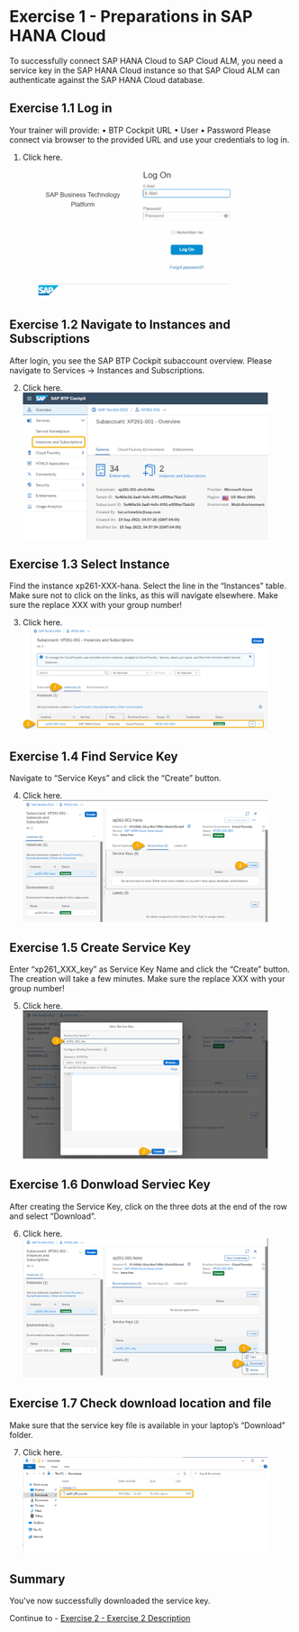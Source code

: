 # Exercise 1 - Preparations in SAP HANA Cloud

To successfully connect SAP HANA Cloud to SAP Cloud ALM, you need a service key in the SAP HANA Cloud instance so that SAP Cloud ALM can authenticate against the SAP HANA Cloud database. 

## Exercise 1.1 Log in

Your trainer will provide:
•	BTP Cockpit URL
•	User
•	Password
Please connect via browser to the provided URL and use your credentials to log in.  

1. Click here.
<br>![](/exercises/ex1/images/1-1.png)


## Exercise 1.2 Navigate to Instances and Subscriptions

After login, you see the SAP BTP Cockpit subaccount overview.
Please navigate to Services → Instances and Subscriptions.

2.	Click here.
<br>![](/exercises/ex1/images/1-2.png)


## Exercise 1.3 Select Instance

Find the instance xp261-XXX-hana. 
Select the line in the “Instances” table. Make sure not to click on the links, as this will navigate elsewhere.
Make sure the replace XXX with your group number!

3.	Click here.
<br>![](/exercises/ex1/images/1-3.png)

## Exercise 1.4 Find Service Key

Navigate to “Service Keys” and click the “Create” button.

4.	Click here.
<br>![](/exercises/ex1/images/1-4.png)

## Exercise 1.5 Create Service Key

Enter “xp261_XXX_key” as Service Key Name and click the “Create” button.
The creation will take a few minutes.
Make sure the replace XXX with your group number!

5.	Click here.
<br>![](/exercises/ex1/images/1-5.png)

## Exercise 1.6 Donwload Serviec Key

After creating the Service Key, click on the three dots at the end of the row and select “Download”.

6.	Click here.
<br>![](/exercises/ex1/images/1-6.png)

## Exercise 1.7 Check download location and file

Make sure that the service key file is available in your laptop’s “Download” folder.

7.	Click here.
<br>![](/exercises/ex1/images/1-7.png)


## Summary

You've now successfully downloaded the service key.

Continue to - [Exercise 2 - Exercise 2 Description](../ex2/README.md)

